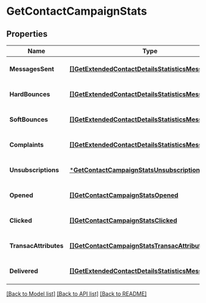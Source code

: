 # GetContactCampaignStats

## Properties
Name | Type | Description | Notes
------------ | ------------- | ------------- | -------------
**MessagesSent** | [**[]GetExtendedContactDetailsStatisticsMessagesSent**](getExtendedContactDetails_statistics_messagesSent.md) |  | [optional] [default to null]
**HardBounces** | [**[]GetExtendedContactDetailsStatisticsMessagesSent**](getExtendedContactDetails_statistics_messagesSent.md) |  | [optional] [default to null]
**SoftBounces** | [**[]GetExtendedContactDetailsStatisticsMessagesSent**](getExtendedContactDetails_statistics_messagesSent.md) |  | [optional] [default to null]
**Complaints** | [**[]GetExtendedContactDetailsStatisticsMessagesSent**](getExtendedContactDetails_statistics_messagesSent.md) |  | [optional] [default to null]
**Unsubscriptions** | [***GetContactCampaignStatsUnsubscriptions**](getContactCampaignStats_unsubscriptions.md) |  | [optional] [default to null]
**Opened** | [**[]GetContactCampaignStatsOpened**](getContactCampaignStats_opened.md) |  | [optional] [default to null]
**Clicked** | [**[]GetContactCampaignStatsClicked**](getContactCampaignStats_clicked.md) |  | [optional] [default to null]
**TransacAttributes** | [**[]GetContactCampaignStatsTransacAttributes**](getContactCampaignStats_transacAttributes.md) |  | [optional] [default to null]
**Delivered** | [**[]GetExtendedContactDetailsStatisticsMessagesSent**](getExtendedContactDetails_statistics_messagesSent.md) |  | [optional] [default to null]

[[Back to Model list]](../README.md#documentation-for-models) [[Back to API list]](../README.md#documentation-for-api-endpoints) [[Back to README]](../README.md)


